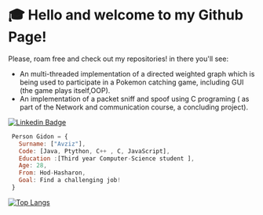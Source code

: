 # :mortar_board: Hello and welcome to my Github Page!

Please, roam free and check out my repositories!
in there you'll see:
- An multi-threaded implementation of a directed weighted graph which is being used to participate in a Pokemon catching game, including GUI (the game plays itself,OOP).
- An implementation of a packet sniff and spoof using C programing ( as part of the Network and communication course, a concluding project).
     
[![Linkedin Badge](https://img.shields.io/badge/-GidonAvziz-blue?style=flat&logo=Linkedin&logoColor=white)](https://www.linkedin.com/in/gidon-avziz-19764b104/)
     
```javascript
 Person Gidon = {
   Surname: ["Avziz"], 
   Code: [Java, Ptython, C++ , C, JavaScript],
   Education :[Third year Computer-Science student ],
   Age: 28,
   From: Hod-Hasharon,
   Goal: Find a challenging job!
 }
 ```




[![Top Langs](https://github-readme-stats.vercel.app/api/top-langs/?username=gidon285&layout=compact&theme=highcontrast)](https://github.com/gidon285/)
